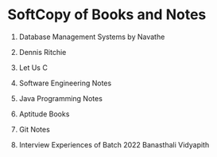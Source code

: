 # SoftCopy of Books and Notes

1. Database Management Systems by Navathe

2. Dennis Ritchie 

3. Let Us C 

4. Software Engineering Notes

5. Java Programming Notes

6. Aptitude Books

7. Git Notes

8. Interview Experiences of Batch 2022 Banasthali Vidyapith
